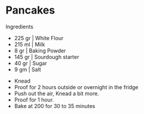 # Pancakes

Ingredients
* 225 gr | White Flour
* 215 ml | Milk
* 8 gr | Baking Powder
* 145 gr | Sourdough starter
* 40 gr | Sugar
* 9 gm | Salt

- Knead
- Proof for 2 hours outside or overnight in the fridge
- Push out the air, Knead a bit more.
- Proof for 1 hour.
- Bake at 200 for 30 to 35 minutes

